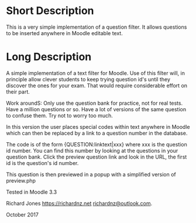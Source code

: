 Short Description
=================
This is a very simple implementation of a question filter. It allows questions to be
inserted anywhere in Moodle editable text.

Long Description
===============
A simple implementation of a text filter for Moodle.  Use of this filter will, in principle
allow clever students to keep trying question id's until they discover the ones for
your exam. That would require considerable effort on their part.

Work aroundS: Only use the question bank for practice, not for real tests. 
              Have a million questions or so.
              Have a lot of versions of the same question to confuse them.
              Try not to worry too much.

In this version the user places special codes within text anywhere in Moodle which 
can then be replaced by a link to a question number in the database.  

The code is of the form {QUESTION:linktext|xxx} where xxx is the question id number.  You
can find this number by looking at the questions in your question bank. Click the preview
question link and look in the URL, the first id is the question's id number. 

This question is then previewed in a popup with a simplified version of preview.php

Tested in Moodle 3.3

Richard Jones https://richardnz.net richardnz@outlook.com.

October 2017
